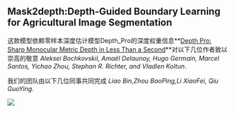 ## Mask2depth:Depth-Guided Boundary Learning for Agricultural Image Segmentation
这款模型依赖零样本深度估计模型Depth_Pro的深度权重信息**[Depth Pro: Sharp Monocular Metric Depth in Less Than a Second](https://arxiv.org/abs/2410.02073)**对以下几位作者致以崇高的敬意
*Aleksei Bochkovskii, Amaël Delaunoy, Hugo Germain, Marcel Santos, Yichao Zhou, Stephan R. Richter, and Vladlen Koltun*.

我们的团队由以下几位同事共同完成
*Liao Bin,Zhou BaoPing,Li XiaoFei, Qiu GuoYing*.

![](data/network.jpg)


